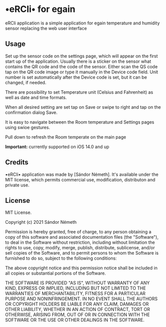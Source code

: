 # •eRCli• for egain

eRCli application is a simple application for egain temperature and humidity sensor replacing the web user interface

## Usage

Set up the sensor code on the settings page, which will appear on the first start up of the application.
Usually there is a sticker on the sensor what contains the QR code and the code of the sensor.
Either scan the QS code tap on the QR code image or type it manually in the Device code field.
Unit number is set automatically after the Device code is set, but it can be changed, if needed.

There are possibility to set Temperature unit (Celsius and Fahrenheit) as well as date and time formats.

When all desired setting are set tap on Save or swipe to right and tap on the confirmation dialog Save.

It is easy to navigate between the Room temperature and Settings pages using swioe gestures.

Pull down to refresh the Room temperate on the main page

**Important:** currently supported on iOS 14.0 and up

## Credits
•eRCli• application was made by [Sándor Németh]. It's available under the MIT license, which permits commercial use, modification, distributon and private use.

## License

MIT License.

Copyright (c) 2021 Sándor Németh

Permission is hereby granted, free of charge, to any person obtaining a copy of this software and associated documentation files (the "Software"), to deal in the Software without restriction, including without limitation the rights to use, copy, modify, merge, publish, distribute, sublicense, and/or sell copies of the Software, and to permit persons to whom the Software is furnished to do so, subject to the following conditions:

The above copyright notice and this permission notice shall be included in all copies or substantial portions of the Software.

THE SOFTWARE IS PROVIDED "AS IS", WITHOUT WARRANTY OF ANY KIND, EXPRESS OR IMPLIED, INCLUDING BUT NOT LIMITED TO THE WARRANTIES OF MERCHANTABILITY, FITNESS FOR A PARTICULAR PURPOSE AND NONINFRINGEMENT. IN NO EVENT SHALL THE AUTHORS OR COPYRIGHT HOLDERS BE LIABLE FOR ANY CLAIM, DAMAGES OR OTHER LIABILITY, WHETHER IN AN ACTION OF CONTRACT, TORT OR OTHERWISE, ARISING FROM, OUT OF OR IN CONNECTION WITH THE SOFTWARE OR THE USE OR OTHER DEALINGS IN THE SOFTWARE.
